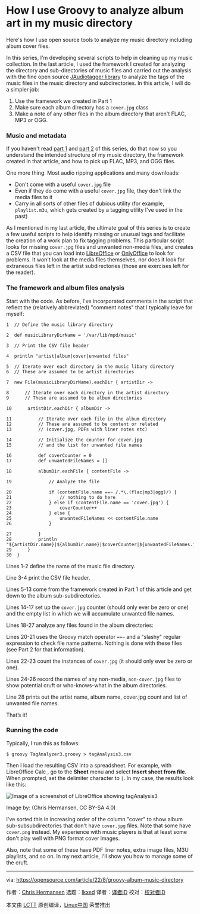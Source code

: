 [#]: subject: "How I use Groovy to analyze album art in my music directory"
[#]: via: "https://opensource.com/article/22/8/groovy-album-music-directory"
[#]: author: "Chris Hermansen https://opensource.com/users/clhermansen"
[#]: collector: "lkxed"
[#]: translator: " "
[#]: reviewer: " "
[#]: publisher: " "
[#]: url: " "

How I use Groovy to analyze album art in my music directory
======
Here's how I use open source tools to analyze my music directory including album cover files.

In this series, I'm developing several scripts to help in cleaning up my music collection. In the last article, I used the framework I created for analyzing the directory and sub-directories of music files and carried out the analysis with the fine open source [JAudiotagger library][2] to analyze the tags of the music files in the music directory and subdirectories. In this article, I will do a simpler job:

1. Use the framework we created in Part 1
2. Make sure each album directory has a `cover.jpg` class
3. Make a note of any other files in the album directory that aren't FLAC, MP3 or OGG.

### Music and metadata

If you haven't read [part 1][3] and [part 2][4] of this series, do that now so you understand the intended structure of my music directory, the framework created in that article, and how to pick up FLAC, MP3, and OGG files.

One more thing. Most audio ripping applications and many downloads:

* Don't come with a useful `cover.jpg` file
* Even if they do come with a useful `cover.jpg` file, they don't link the media files to it
* Carry in all sorts of other files of dubious utility (for example, `playlist.m3u`, which gets created by a tagging utility I've used in the past)

As I mentioned in my last article, the ultimate goal of this series is to create a few useful scripts to help identify missing or unusual tags and facilitate the creation of a work plan to fix tagging problems. This particular script looks for missing `cover.jpg` files and unwanted non-media files, and creates a CSV file that you can load into [LibreOffice][5] or [OnlyOffice][6] to look for problems. It won't look at the media files themselves, nor does it look for extraneous files left in the artist subdirectories (those are exercises left for the reader).

### The framework and album files analysis

Start with the code. As before, I've incorporated comments in the script that reflect the (relatively abbreviated) "comment notes" that I typically leave for myself:

```
1  // Define the music library directory
       
2  def musicLibraryDirName = '/var/lib/mpd/music'
       
3  // Print the CSV file header
       
4  println "artist|album|cover|unwanted files"
       
5  // Iterate over each directory in the music libary directory
6  // These are assumed to be artist directories

7  new File(musicLibraryDirName).eachDir { artistDir ->
       
8      // Iterate over each directory in the artist directory
9      // These are assumed to be album directories
       
10      artistDir.eachDir { albumDir ->
       
11          // Iterate over each file in the album directory
12          // These are assumed to be content or related
13          // (cover.jpg, PDFs with liner notes etc)
       
14          // Initialize the counter for cover.jpg
15          // and the list for unwanted file names
       
16          def coverCounter = 0
17          def unwantedFileNames = []
       
18          albumDir.eachFile { contentFile ->
       
19              // Analyze the file
       
20              if (contentFile.name ==~ /.*\.(flac|mp3|ogg)/) {
21                  // nothing to do here
22              } else if (contentFile.name == 'cover.jpg') {
23                  coverCounter++
24              } else {
25                  unwantedFileNames << contentFile.name
26              }
       
27          }
28          println "${artistDir.name}|${albumDir.name}|$coverCounter|${unwantedFileNames.join(',')}"
29      }
30  }
```

Lines 1-2 define the name of the music file directory.

Line 3-4 print the CSV file header.

Lines 5-13 come from the framework created in Part 1 of this article and get down to the album sub-subdirectories.

Lines 14-17 set up the `cover.jpg` counter (should only ever be zero or one) and the empty list in which we will accumulate unwanted file names.

Lines 18-27 analyze any files found in the album directories:

Lines 20-21 uses the Groovy match operator `==~` and a "slashy" regular expression to check file name patterns. Nothing is done with these files (see Part 2 for that information).

Lines 22-23 count the instances of `cover.jpg` (it should only ever be zero or one).

Lines 24-26 record the names of any non-media, `non-cover.jpg` files to show potential cruft or who-knows-what in the album directories.

Line 28 prints out the artist name, album name, cover.jpg count and list of unwanted file names.

That’s it!

### Running the code

Typically, I run this as follows:

```
$ groovy TagAnalyzer3.groovy > tagAnalysis3.csv
```

Then I load the resulting CSV into a spreadsheet. For example, with LibreOffice Calc , go to the **Sheet** menu and select **Insert sheet from file**. When prompted, set the delimiter character to `|`. In my case, the results look like this:

![Image of a screenshot of LibreOffice showing tagAnalysis3][7]

Image by: (Chris Hermansen, CC BY-SA 4.0)

I've sorted this in increasing order of the column "cover" to show album sub-subsubdirectories that don't have `cover.jpg` files. Note that some have `cover.png` instead. My experience with music players is that at least some don't play well with PNG format cover images.

Also, note that some of these have PDF liner notes, extra image files, M3U playlists, and so on. In my next article, I'll show you how to manage some of the cruft.

--------------------------------------------------------------------------------

via: https://opensource.com/article/22/8/groovy-album-music-directory

作者：[Chris Hermansen][a]
选题：[lkxed][b]
译者：[译者ID](https://github.com/译者ID)
校对：[校对者ID](https://github.com/校对者ID)

本文由 [LCTT](https://github.com/LCTT/TranslateProject) 原创编译，[Linux中国](https://linux.cn/) 荣誉推出

[a]: https://opensource.com/users/clhermansen
[b]: https://github.com/lkxed
[1]: https://opensource.com/sites/default/files/lead-images/open-music-column-lead-blue.png
[2]: http://www.jthink.net/jaudiotagger/examples_read.jsp
[3]: https://opensource.com/article/22/8/groovy-scripting-analyzing-music-directory-part-1
[4]: https://opensource.com/article/22/8/groovy-scripting-analyzing-music-directory-part-2
[5]: https://opensource.com/article/21/9/libreoffice-tips
[6]: https://opensource.com/article/20/12/onlyoffice-docs
[7]: https://opensource.com/sites/default/files/2022-08/screenshot%20of%20LibreOffice%20showing%20tagAnalysis3.png
